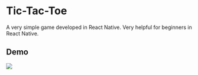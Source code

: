 # Tic-Tac-Toe

A very simple game developed in React Native. Very helpful for beginners in React Native.

## Demo

<img src="https://user-images.githubusercontent.com/43790152/99837023-c1172c00-2b88-11eb-8361-138fa03cde2e.gif" heigh=500>

